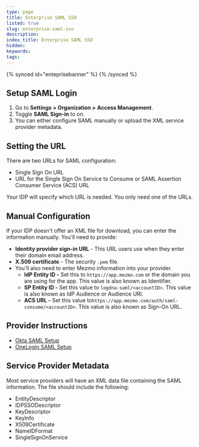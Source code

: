 ```yaml
---
type: page
title: Enterprise SAML SSO
listed: true
slug: enterprise-saml-sso
description: 
index_title: Enterprise SAML SSO
hidden: 
keywords: 
tags: 
---
```



{% synced id="enteprisebanner" %}
{% /synced %}

## Setup SAML Login

1. Go to **Settings &gt; Organization &gt;** **Access Management**.
2. Toggle **SAML Sign-in** to on.
3. You can either configure SAML manually or upload the XML service provider metadata.

## Setting the URL

There are two URLs for SAML configuration:

- Single Sign On URL
- URL for the Single Sign On Service to Consume or SAML Assertion Consumer Service (ACS) URL

Your IDP will specify which URL is needed. You only need one of the URLs.

## Manual Configuration

If your IDP doesn't offer an XML file for download, you can enter the information manually. You'll need to provide:

- **Identity provider sign-in URL** - This URL users use when they enter their domain email address.
- **X.509 certificate** - The security `.pem` file.
- You'll also need to enter Mezmo information into your provider.
    - **IdP Entity ID -** Set this to `https://app.mezmo.com` or the domain you are using for the app. This value is also known as Identifier.
    - **SP Entity ID -** Set this value to `logdna-saml/<accountID>`. This value is also known as IdP Audience or Audience URI.
    - **ACS URL -** Set this value to`https://app.mezmo.com/auth/saml-consume/<accountID>`. This value is also known as Sign-On URL.

## Provider Instructions

- [Okta SAML Setup](https://docs.mezmo.com/docs/okta-saml-setup)
- [OneLogin SAML Setup](https://docs.mezmo.com/docs/onelogin-saml-setup)

## Service Provider Metadata

Most service providers will have an XML data file containing the SAML information. The file should include the following:

- EntityDescriptor
- IDPSSODescriptor
- KeyDescriptor
- KeyInfo
- X509Certificate
- NameIDFormat
- SingleSignOnService
